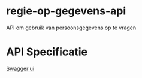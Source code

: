 # regie-op-gegevens-api
API om gebruik van persoonsgegevens op te vragen

# API Specificatie
[Swagger ui](https://petstore.swagger.io/?url=https://github.com/pinkroccade/regie-op-gegevens-api/blob/main/openapi-bundle.yaml)
